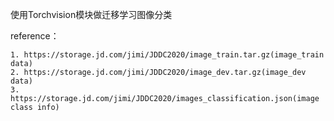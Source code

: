 使用Torchvision模块做迁移学习图像分类

reference：

    1. https://storage.jd.com/jimi/JDDC2020/image_train.tar.gz(image_train data)
    2. https://storage.jd.com/jimi/JDDC2020/image_dev.tar.gz(image_dev data)
    3. https://storage.jd.com/jimi/JDDC2020/images_classification.json(image class info)